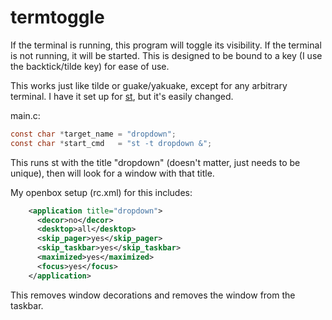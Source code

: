 # termtoggle

If the terminal is running, this program will toggle its visibility. If the terminal is not running, it will be started. This is designed to be bound to a key (I use the backtick/tilde key) for ease of use.

This works just like tilde or guake/yakuake, except for any arbitrary terminal. I have it set up for [st](https://st.suckless.org/), but it's easily changed.

main.c:
```c
const char *target_name = "dropdown";
const char *start_cmd   = "st -t dropdown &";
```
This runs st with the title "dropdown" (doesn't matter, just needs to be unique), then will look for a window with that title.

My openbox setup (rc.xml) for this includes:
```xml
    <application title="dropdown">
      <decor>no</decor>
      <desktop>all</desktop>
      <skip_pager>yes</skip_pager>
      <skip_taskbar>yes</skip_taskbar>
      <maximized>yes</maximized>
      <focus>yes</focus>
    </application>
```

This removes window decorations and removes the window from the taskbar.
